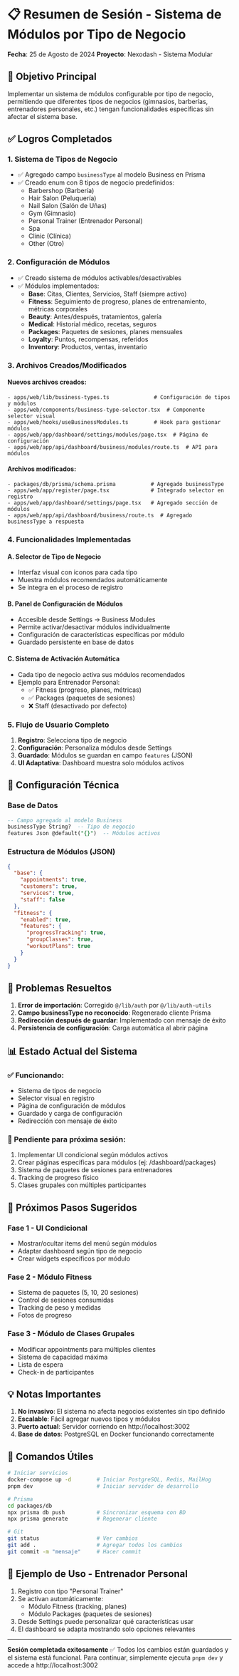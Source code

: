 # 📋 Resumen de Sesión - Sistema de Módulos por Tipo de Negocio
**Fecha**: 25 de Agosto de 2024
**Proyecto**: Nexodash - Sistema Modular

## 🎯 Objetivo Principal
Implementar un sistema de módulos configurable por tipo de negocio, permitiendo que diferentes tipos de negocios (gimnasios, barberías, entrenadores personales, etc.) tengan funcionalidades específicas sin afectar el sistema base.

## ✅ Logros Completados

### 1. **Sistema de Tipos de Negocio**
- ✅ Agregado campo `businessType` al modelo Business en Prisma
- ✅ Creado enum con 8 tipos de negocio predefinidos:
  - Barbershop (Barbería)
  - Hair Salon (Peluquería)
  - Nail Salon (Salón de Uñas)
  - Gym (Gimnasio)
  - Personal Trainer (Entrenador Personal)
  - Spa
  - Clinic (Clínica)
  - Other (Otro)

### 2. **Configuración de Módulos**
- ✅ Creado sistema de módulos activables/desactivables
- ✅ Módulos implementados:
  - **Base**: Citas, Clientes, Servicios, Staff (siempre activo)
  - **Fitness**: Seguimiento de progreso, planes de entrenamiento, métricas corporales
  - **Beauty**: Antes/después, tratamientos, galería
  - **Medical**: Historial médico, recetas, seguros
  - **Packages**: Paquetes de sesiones, planes mensuales
  - **Loyalty**: Puntos, recompensas, referidos
  - **Inventory**: Productos, ventas, inventario

### 3. **Archivos Creados/Modificados**

#### Nuevos archivos creados:
```
- apps/web/lib/business-types.ts              # Configuración de tipos y módulos
- apps/web/components/business-type-selector.tsx  # Componente selector visual
- apps/web/hooks/useBusinessModules.ts        # Hook para gestionar módulos
- apps/web/app/dashboard/settings/modules/page.tsx  # Página de configuración
- apps/web/app/api/dashboard/business/modules/route.ts  # API para módulos
```

#### Archivos modificados:
```
- packages/db/prisma/schema.prisma           # Agregado businessType
- apps/web/app/register/page.tsx             # Integrado selector en registro
- apps/web/app/dashboard/settings/page.tsx   # Agregado sección de módulos
- apps/web/app/api/dashboard/business/route.ts  # Agregado businessType a respuesta
```

### 4. **Funcionalidades Implementadas**

#### A. Selector de Tipo de Negocio
- Interfaz visual con iconos para cada tipo
- Muestra módulos recomendados automáticamente
- Se integra en el proceso de registro

#### B. Panel de Configuración de Módulos
- Accesible desde Settings → Business Modules
- Permite activar/desactivar módulos individualmente
- Configuración de características específicas por módulo
- Guardado persistente en base de datos

#### C. Sistema de Activación Automática
- Cada tipo de negocio activa sus módulos recomendados
- Ejemplo para Entrenador Personal:
  - ✅ Fitness (progreso, planes, métricas)
  - ✅ Packages (paquetes de sesiones)
  - ❌ Staff (desactivado por defecto)

### 5. **Flujo de Usuario Completo**

1. **Registro**: Selecciona tipo de negocio
2. **Configuración**: Personaliza módulos desde Settings
3. **Guardado**: Módulos se guardan en campo `features` (JSON)
4. **UI Adaptativa**: Dashboard muestra solo módulos activos

## 🔧 Configuración Técnica

### Base de Datos
```sql
-- Campo agregado al modelo Business
businessType String?  -- Tipo de negocio
features Json @default("{}")  -- Módulos activos
```

### Estructura de Módulos (JSON)
```json
{
  "base": {
    "appointments": true,
    "customers": true,
    "services": true,
    "staff": false
  },
  "fitness": {
    "enabled": true,
    "features": {
      "progressTracking": true,
      "groupClasses": true,
      "workoutPlans": true
    }
  }
}
```

## 🐛 Problemas Resueltos

1. **Error de importación**: Corregido `@/lib/auth` por `@/lib/auth-utils`
2. **Campo businessType no reconocido**: Regenerado cliente Prisma
3. **Redirección después de guardar**: Implementado con mensaje de éxito
4. **Persistencia de configuración**: Carga automática al abrir página

## 📊 Estado Actual del Sistema

### ✅ Funcionando:
- Sistema de tipos de negocio
- Selector visual en registro
- Página de configuración de módulos
- Guardado y carga de configuración
- Redirección con mensaje de éxito

### 🔄 Pendiente para próxima sesión:
1. Implementar UI condicional según módulos activos
2. Crear páginas específicas para módulos (ej: /dashboard/packages)
3. Sistema de paquetes de sesiones para entrenadores
4. Tracking de progreso físico
5. Clases grupales con múltiples participantes

## 🚀 Próximos Pasos Sugeridos

### Fase 1 - UI Condicional
- Mostrar/ocultar items del menú según módulos
- Adaptar dashboard según tipo de negocio
- Crear widgets específicos por módulo

### Fase 2 - Módulo Fitness
- Sistema de paquetes (5, 10, 20 sesiones)
- Control de sesiones consumidas
- Tracking de peso y medidas
- Fotos de progreso

### Fase 3 - Módulo de Clases Grupales
- Modificar appointments para múltiples clientes
- Sistema de capacidad máxima
- Lista de espera
- Check-in de participantes

## 💡 Notas Importantes

1. **No invasivo**: El sistema no afecta negocios existentes sin tipo definido
2. **Escalable**: Fácil agregar nuevos tipos y módulos
3. **Puerto actual**: Servidor corriendo en http://localhost:3002
4. **Base de datos**: PostgreSQL en Docker funcionando correctamente

## 🔑 Comandos Útiles

```bash
# Iniciar servicios
docker-compose up -d        # Iniciar PostgreSQL, Redis, MailHog
pnpm dev                    # Iniciar servidor de desarrollo

# Prisma
cd packages/db
npx prisma db push          # Sincronizar esquema con BD
npx prisma generate         # Regenerar cliente

# Git
git status                  # Ver cambios
git add .                   # Agregar todos los cambios
git commit -m "mensaje"     # Hacer commit
```

## 📝 Ejemplo de Uso - Entrenador Personal

1. Registro con tipo "Personal Trainer"
2. Se activan automáticamente:
   - Módulo Fitness (tracking, planes)
   - Módulo Packages (paquetes de sesiones)
3. Desde Settings puede personalizar qué características usar
4. El dashboard se adapta mostrando solo opciones relevantes

---

**Sesión completada exitosamente** ✅
Todos los cambios están guardados y el sistema está funcional.
Para continuar, simplemente ejecuta `pnpm dev` y accede a http://localhost:3002